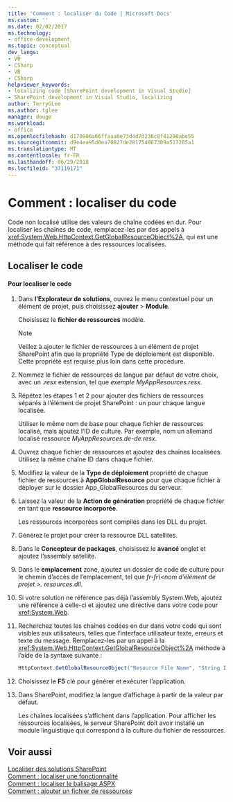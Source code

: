 ```yaml
---
title: 'Comment : localiser du Code | Microsoft Docs'
ms.custom: ''
ms.date: 02/02/2017
ms.technology:
- office-development
ms.topic: conceptual
dev_langs:
- VB
- CSharp
- VB
- CSharp
helpviewer_keywords:
- localizing code [SharePoint development in Visual Studio]
- SharePoint development in Visual Studio, localizing
author: TerryGLee
ms.author: tglee
manager: douge
ms.workload:
- office
ms.openlocfilehash: d170906a66ffaaa0e73d4d7d236c8f41290abe55
ms.sourcegitcommit: d9e4ea95d0ea70827de281754067309a517205a1
ms.translationtype: MT
ms.contentlocale: fr-FR
ms.lasthandoff: 06/29/2018
ms.locfileid: "37119171"
---
```

# <a name="how-to-localize-code"></a>Comment : localiser du code
  Code non localisé utilise des valeurs de chaîne codées en dur. Pour localiser les chaînes de code, remplacez-les par des appels à <xref:System.Web.HttpContext.GetGlobalResourceObject%2A>, qui est une méthode qui fait référence à des ressources localisées.  
  
## <a name="localize-code"></a>Localiser le code  
  
#### <a name="to-localize-code"></a>Pour localiser le code  
  
1.  Dans **l’Explorateur de solutions**, ouvrez le menu contextuel pour un élément de projet, puis choisissez **ajouter** > **Module**.  
  
     Choisissez le **fichier de ressources** modèle.  
  
    > [!NOTE]  
    >  Veillez à ajouter le fichier de ressources à un élément de projet SharePoint afin que la propriété Type de déploiement est disponible. Cette propriété est requise plus loin dans cette procédure.  
  
2.  Nommez le fichier de ressources de langue par défaut de votre choix, avec un *.resx* extension, tel que *exemple MyAppResources.resx*.  
  
3.  Répétez les étapes 1 et 2 pour ajouter des fichiers de ressources séparés à l’élément de projet SharePoint : un pour chaque langue localisée.  
  
     Utiliser le même nom de base pour chaque fichier de ressources localisé, mais ajoutez l’ID de culture. Par exemple, nom un allemand localisé ressource *MyAppResources.de-de.resx*.  
  
4.  Ouvrez chaque fichier de ressources et ajoutez des chaînes localisées. Utilisez la même chaîne ID dans chaque fichier.  
  
5.  Modifiez la valeur de la **Type de déploiement** propriété de chaque fichier de ressources à **AppGlobalResource** pour que chaque fichier à déployer sur le dossier App_GlobalResources du serveur.  
  
6.  Laissez la valeur de la **Action de génération** propriété de chaque fichier en tant que **ressource incorporée**.  
  
     Les ressources incorporées sont compilés dans les DLL du projet.  
  
7.  Générez le projet pour créer la ressource DLL satellites.  
  
8.  Dans le **Concepteur de packages**, choisissez le **avancé** onglet et ajoutez l’assembly satellite.  
  
9. Dans le **emplacement** zone, ajoutez un dossier de code de culture pour le chemin d’accès de l’emplacement, tel que *fr-fr\\\<nom d’élément de projet >. resources.dll*.  
  
10. Si votre solution ne référence pas déjà l’assembly System.Web, ajoutez une référence à celle-ci et ajoutez une directive dans votre code pour <xref:System.Web>.  
  
11. Recherchez toutes les chaînes codées en dur dans votre code qui sont visibles aux utilisateurs, telles que l’interface utilisateur texte, erreurs et texte du message. Remplacez-les par un appel à la <xref:System.Web.HttpContext.GetGlobalResourceObject%2A> méthode à l’aide de la syntaxe suivante :  
  
    ```csharp  
    HttpContext.GetGlobalResourceObject("Resource File Name", "String ID")  
    ```  
  
12. Choisissez le **F5** clé pour générer et exécuter l’application.  
  
13. Dans SharePoint, modifiez la langue d’affichage à partir de la valeur par défaut.  
  
     Les chaînes localisées s’affichent dans l’application. Pour afficher les ressources localisées, le serveur SharePoint doit avoir installé un module linguistique qui correspond à la culture du fichier de ressources.  
  
## <a name="see-also"></a>Voir aussi
 [Localiser des solutions SharePoint](../sharepoint/localizing-sharepoint-solutions.md)   
 [Comment : localiser une fonctionnalité](../sharepoint/how-to-localize-a-feature.md)   
 [Comment : localiser le balisage ASPX](../sharepoint/how-to-localize-aspx-markup.md)   
 [Comment : ajouter un fichier de ressources](../sharepoint/how-to-add-a-resource-file.md)  

